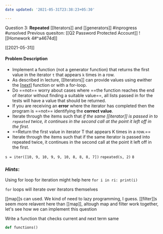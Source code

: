 ```yaml
---
date updated: '2021-05-31T23:38:23+05:30'

---
```


Question 3: **Repeated** [[Iterators]] and [[generators]]
#inprogress #unsolved
Previous quesiton: [[Q2 Password Protected Account]]
![[Homework 4#^a4674d]]

[[2021-05-31]]

#### Problem Description

- Implement a function (not a generator function) that returns the first value in the iterator `t` that appears `k` times in a row.
- As described in lecture, [[Iterators]] can provide values using ewither the [[next]](t) function or with a for-loop.
- Do ==not== worry about cases where ==the function reaches the end of iterator without finding a suitable value==, all lists passed in for the tests will have a value that should be returned.
- If you are receiving an **error** where the iterator has completed then the program is ==not== identifying the **correct value**.
- Iterate through the items such that _if the same [[iterator]] is passed in to `repeated` twice, it continues in the second call at the point it left off in the first._
- ==Return the first value in iterator T that appears K times in a row.==
- Iterate through the items such that if the same iterator is passed into repeated twice, it continues in the second call at the point it left off in the first.

`s = iter([10, 9, 10, 9, 9, 10, 8, 8, 8, 7])`
`repeated(s, 2)`
`8`

### _Hints_:

Using for loop for iteration might help here
`for i in ri:
		print(i)`

`for` loops will iterate over iterators themselves

[[map]]s can used. We kind of need to lazy programming, I guess.
[[filter]]s seem more relavent here than [[map]], altough map and filter work together, let's see how we can implement this question

Write a function that checks current and next term same

```python
def functions()
```

